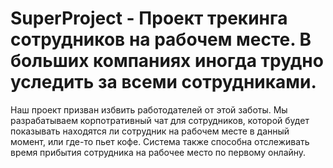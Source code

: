 # SuperProject - Проект трекинга сотрудников на рабочем месте. В больших компаниях иногда трудно уследить за всеми сотрудниками. 
Наш проект призван избвить работодателей от этой заботы. Мы разрабатываем корпотративный чат для сотрудников, которой будет 
показывать находятся ли сотрудник на рабочем месте в данный момент, или где-то пьет кофе. Система также способна отслеживать 
время прибытия сотрудника на рабочее место по первому онлайну.
